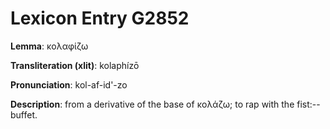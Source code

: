 # Lexicon Entry G2852

**Lemma**: κολαφίζω

**Transliteration (xlit)**: kolaphízō

**Pronunciation**: kol-af-id'-zo

**Description**:
from a derivative of the base of κολάζω; to rap with the fist:--buffet.
